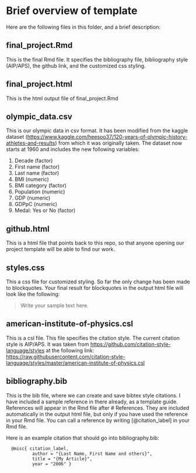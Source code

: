 # Brief overview of template

Here are the following files in this folder, and a brief description:

final_project.Rmd
-----------------

This is the final Rmd file.
It specifies the bibliography file, bibliography style (AIP/APS), the github link, and the customized css styling.

final_project.html
------------------

This is the html output file of final_project.Rmd

olympic_data.csv
----------------

This is our olympic data in csv format. It has been modified from the kaggle dataset (https://www.kaggle.com/heesoo37/120-years-of-olympic-history-athletes-and-results) from which it was originally taken. The dataset now starts at 1960 and includes the new following variables:

1. Decade (factor)
2. First name (factor)
3. Last name (factor)
4. BMI (numeric)
5. BMI category (factor)
6. Population (numeric)
7. GDP (numeric)
8. GDPpC (numeric)
9. Medal: Yes or No (factor)

github.html
-----------

This is a html file that points back to this repo, so that anyone opening our project template will be able to find our work.

styles.css
----------

This a css file for customized styling.
So far the only change has been made to blockquotes. Your final result for blockquotes in the output html file will look like the following:

<div class="quote-container">

> Write your sample text here.

</div>

american-institute-of-physics.csl
---------------------------------

This is a csl file. This file specifies the citation style. The current citation style is AIP/APS. It was taken from https://github.com/citation-style-language/styles at the following link: https://raw.githubusercontent.com/citation-style-language/styles/master/american-institute-of-physics.csl

bibliography.bib
----------------

This is the bib file, where we can create and save bibtex style citations. I have included a sample reference in there already, as a template guide. References will appear in the Rmd file after # References. They are included automatically in the output html file, but only if you have used the reference in your Rmd file. You can call a reference by writing [@citation_label] in your Rmd file.

Here is an example citation that should go into bibliography.bib:

      @misc{ citation_label,
              author = "{Last Name, First Name and others}",
              title = "{My Article}",
              year = "2006" }
